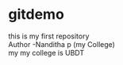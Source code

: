 # gitdemo
this is my first repository
<br>
Author -Nanditha p
(my College)
<br>
my my college is UBDT